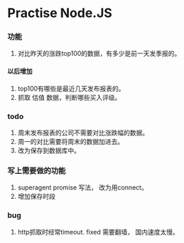 # Practise Node.JS
   
### 功能  
1. 对比昨天的涨跌top100的数据，有多少是前一天发季报的。   
#### 以后增加  
1. top100有哪些是最近几天发布报表的。   
2. 抓取 估值 数据，判断哪些买入评级。  
   
### todo  
1. 周末发布报表的公司不需要对比涨跌幅的数据。   
2. 周一的对比需要将周末的数据加进去。
3. 改为保存到数据库中。


### 写上需要做的功能  
1. superagent promise 写法， 改为用connect。
2. 增加保存时段

  
### bug  
1. http抓取时经常timeout. fixed 需要翻墙， 国内速度太慢。
